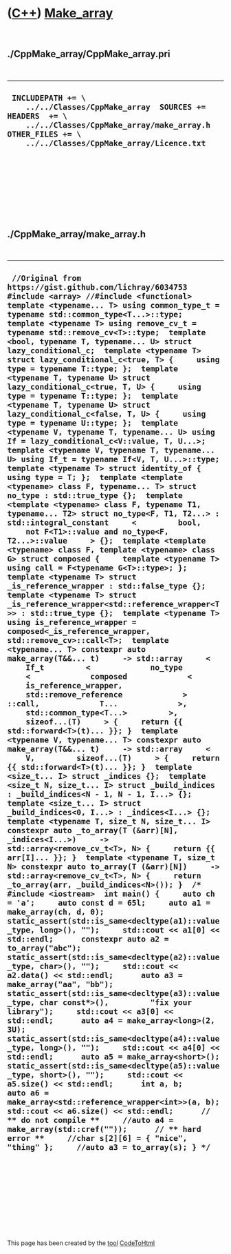 



 

 

 

 

 

([C++](Cpp.htm)) [Make\_array](CppMake_array.htm)
=================================================

 

./CppMake\_array/CppMake\_array.pri
-----------------------------------

 

  -------------------------------------------------------------------------------------------------------------------------------------------------------------------------------------------
  ` INCLUDEPATH += \     ../../Classes/CppMake_array  SOURCES +=  HEADERS  += \     ../../Classes/CppMake_array/make_array.h  OTHER_FILES += \     ../../Classes/CppMake_array/Licence.txt`
  -------------------------------------------------------------------------------------------------------------------------------------------------------------------------------------------

 

 

 

 

 

./CppMake\_array/make\_array.h
------------------------------

 

  -----------------------------------------------------------------------------------------------------------------------------------------------------------------------------------------------------------------------------------------------------------------------------------------------------------------------------------------------------------------------------------------------------------------------------------------------------------------------------------------------------------------------------------------------------------------------------------------------------------------------------------------------------------------------------------------------------------------------------------------------------------------------------------------------------------------------------------------------------------------------------------------------------------------------------------------------------------------------------------------------------------------------------------------------------------------------------------------------------------------------------------------------------------------------------------------------------------------------------------------------------------------------------------------------------------------------------------------------------------------------------------------------------------------------------------------------------------------------------------------------------------------------------------------------------------------------------------------------------------------------------------------------------------------------------------------------------------------------------------------------------------------------------------------------------------------------------------------------------------------------------------------------------------------------------------------------------------------------------------------------------------------------------------------------------------------------------------------------------------------------------------------------------------------------------------------------------------------------------------------------------------------------------------------------------------------------------------------------------------------------------------------------------------------------------------------------------------------------------------------------------------------------------------------------------------------------------------------------------------------------------------------------------------------------------------------------------------------------------------------------------------------------------------------------------------------------------------------------------------------------------------------------------------------------------------------------------------------------------------------------------------------------------------------------------------------------------------------------------------------------------------------------------------------------------------------------------------------------------------------------------------------------------------------------------------------------------------------------------------------------------------------------------------------------------------------------------------------------------------------------------------------------------------------------------------------------------------------------------------------------------------------------------------------------------------------------------------------------------------------------------------------------------------------------------------------------------------------------------------------------------------------------------------------------------------------------------------------------------------------------------------------------------------------------------------------------------------------------------------------------------------------
  ` //Original from https://gist.github.com/lichray/6034753  #include <array> //#include <functional>  template <typename... T> using common_type_t = typename std::common_type<T...>::type;  template <typename T> using remove_cv_t = typename std::remove_cv<T>::type;  template <bool, typename T, typename... U> struct lazy_conditional_c;  template <typename T> struct lazy_conditional_c<true, T> {     using type = typename T::type; };  template <typename T, typename U> struct lazy_conditional_c<true, T, U> {     using type = typename T::type; };  template <typename T, typename U> struct lazy_conditional_c<false, T, U> {     using type = typename U::type; };  template <typename V, typename T, typename... U> using If = lazy_conditional_c<V::value, T, U...>;  template <typename V, typename T, typename... U> using If_t = typename If<V, T, U...>::type;  template <typename T> struct identity_of {     using type = T; };  template <template <typename> class F, typename... T> struct no_type : std::true_type {};  template <template <typename> class F, typename T1, typename... T2> struct no_type<F, T1, T2...> :     std::integral_constant     <         bool,         not F<T1>::value and no_type<F, T2...>::value     > {};  template <template <typename> class F, template <typename> class G> struct composed {     template <typename T>     using call = F<typename G<T>::type>; };  template <typename T> struct _is_reference_wrapper : std::false_type {};  template <typename T> struct _is_reference_wrapper<std::reference_wrapper<T>> : std::true_type {};  template <typename T> using is_reference_wrapper =     composed<_is_reference_wrapper, std::remove_cv>::call<T>;  template <typename... T> constexpr auto make_array(T&&... t)     -> std::array     <         If_t         <             no_type             <             composed             <                 is_reference_wrapper,                 std::remove_reference             >             ::call,             T...             >,             std::common_type<T...>         >,         sizeof...(T)     > {     return {{ std::forward<T>(t)... }}; }  template <typename V, typename... T> constexpr auto make_array(T&&... t)     -> std::array     <         V,         sizeof...(T)     > {     return {{ std::forward<T>(t)... }}; }  template <size_t... I> struct _indices {};  template <size_t N, size_t... I> struct _build_indices : _build_indices<N - 1, N - 1, I...> {};   template <size_t... I> struct _build_indices<0, I...> : _indices<I...> {};  template <typename T, size_t N, size_t... I> constexpr auto _to_array(T (&arr)[N], _indices<I...>)     -> std::array<remove_cv_t<T>, N> {     return {{ arr[I]... }}; }  template <typename T, size_t N> constexpr auto to_array(T (&arr)[N])     -> std::array<remove_cv_t<T>, N> {     return _to_array(arr, _build_indices<N>()); }  /* #include <iostream>  int main() {     auto ch = 'a';     auto const d = 65l;     auto a1 = make_array(ch, d, 0);     static_assert(std::is_same<decltype(a1)::value_type, long>(), "");     std::cout << a1[0] << std::endl;      constexpr auto a2 = to_array("abc");     static_assert(std::is_same<decltype(a2)::value_type, char>(), "");     std::cout << a2.data() << std::endl;      auto a3 = make_array("aa", "bb");     static_assert(std::is_same<decltype(a3)::value_type, char const*>(),         "fix your library");     std::cout << a3[0] << std::endl;      auto a4 = make_array<long>(2, 3U);     static_assert(std::is_same<decltype(a4)::value_type, long>(), "");     std::cout << a4[0] << std::endl;      auto a5 = make_array<short>();     static_assert(std::is_same<decltype(a5)::value_type, short>(), "");     std::cout << a5.size() << std::endl;      int a, b;     auto a6 = make_array<std::reference_wrapper<int>>(a, b);     std::cout << a6.size() << std::endl;      // ** do not compile **     //auto a4 = make_array(std::cref(""));      // ** hard error **     //char s[2][6] = { "nice", "thing" };     //auto a3 = to_array(s); } */`
  -----------------------------------------------------------------------------------------------------------------------------------------------------------------------------------------------------------------------------------------------------------------------------------------------------------------------------------------------------------------------------------------------------------------------------------------------------------------------------------------------------------------------------------------------------------------------------------------------------------------------------------------------------------------------------------------------------------------------------------------------------------------------------------------------------------------------------------------------------------------------------------------------------------------------------------------------------------------------------------------------------------------------------------------------------------------------------------------------------------------------------------------------------------------------------------------------------------------------------------------------------------------------------------------------------------------------------------------------------------------------------------------------------------------------------------------------------------------------------------------------------------------------------------------------------------------------------------------------------------------------------------------------------------------------------------------------------------------------------------------------------------------------------------------------------------------------------------------------------------------------------------------------------------------------------------------------------------------------------------------------------------------------------------------------------------------------------------------------------------------------------------------------------------------------------------------------------------------------------------------------------------------------------------------------------------------------------------------------------------------------------------------------------------------------------------------------------------------------------------------------------------------------------------------------------------------------------------------------------------------------------------------------------------------------------------------------------------------------------------------------------------------------------------------------------------------------------------------------------------------------------------------------------------------------------------------------------------------------------------------------------------------------------------------------------------------------------------------------------------------------------------------------------------------------------------------------------------------------------------------------------------------------------------------------------------------------------------------------------------------------------------------------------------------------------------------------------------------------------------------------------------------------------------------------------------------------------------------------------------------------------------------------------------------------------------------------------------------------------------------------------------------------------------------------------------------------------------------------------------------------------------------------------------------------------------------------------------------------------------------------------------------------------------------------------------------------------------------------------------------------------------------

 

 

 

 

 





 




This page has been created by the [tool](Tools.htm)
[CodeToHtml](ToolCodeToHtml.htm)
